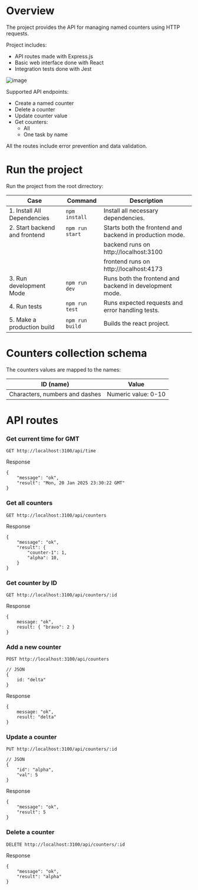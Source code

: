 # Overview

The project provides the API for managing named counters using HTTP requests.

Project includes:

- API routes made with Express.js
- Basic web interface done with React
- Integration tests done with Jest

![image](https://github.com/user-attachments/assets/938a5eb5-a23c-4737-a9fa-4d3b7352f3b7)

Supported API endpoints:

- Create a named counter
- Delete a counter
- Update counter value
- Get counters:
  - All
  - One task by name

All the routes include error prevention and data validation.

# Run the project

Run the project from the root dirrectory:

| Case                          | Command         | Description                                              |
| ----------------------------- | --------------- | -------------------------------------------------------- |
| 1. Install All Dependencies   | `npm install`   | Install all necessary dependencies.                      |
| 2. Start backend and frontend | `npm run start` | Starts both the frontend and backend in production mode. |
|                               |                 | backend runs on http://localhost:3100                    |
|                               |                 | frontend runs on http://localhost:4173                   |
| 3. Run development Mode       | `npm run dev`   | Runs both the frontend and backend in development mode.  |
| 4. Run tests                  | `npm run test`  | Runs expected requests and error handling tests.         |
| 5. Make a production build    | `npm run build` | Builds the react project.                                |

# Counters collection schema

The counters values are mapped to the names:

| ID (name)                      | Value               |
| ------------------------------ | ------------------- |
| Characters, numbers and dashes | Numeric value: 0-10 |

# API routes

### Get current time for GMT

```
GET http://localhost:3100/api/time
```

Response

```
{
    "message": "ok",
    "result": "Mon, 20 Jan 2025 23:30:22 GMT"
}
```

### Get all counters

```
GET http://localhost:3100/api/counters
```

Response

```
{
    "message": "ok",
    "result": {
        "counter-1": 1,
        "alpha": 10,
    }
}
```

### Get counter by ID

```
GET http://localhost:3100/api/counters/:id
```

Response

```
{
    message: "ok",
    result: { "bravo": 2 }
}
```

### Add a new counter

```
POST http://localhost:3100/api/counters

// JSON
{
    id: "delta"
}
```

Response

```
{
    message: "ok",
    result: "delta"
}
```

### Update a counter

```
PUT http://localhost:3100/api/counters/:id

// JSON
{
    "id": "alpha",
    "val": 5
}
```

Response

```
{
    "message": "ok",
    "result": 5
}
```

### Delete a counter

```
DELETE http://localhost:3100/api/counters/:id
```

Response

```
{
    "message": "ok",
    "result": "alpha"
}
```
